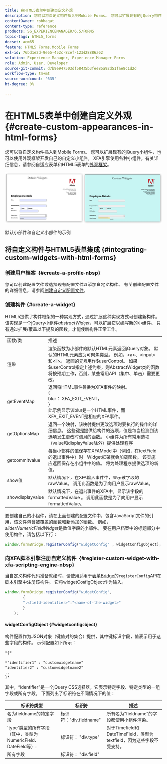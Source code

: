 ```yaml
---
title: 在HTML5表单中创建自定义外观
description: 您可以将自定义构件插入到Mobile Forms。 您可以扩展现有的jQuery构件或开发自己的自定义构件。
contentOwner: robhagat
content-type: reference
products: SG_EXPERIENCEMANAGER/6.5/FORMS
topic-tags: hTML5_forms
docset: aem65
feature: HTML5 Forms,Mobile Forms
exl-id: 76bd1e2d-9e65-452c-8cef-123d28886a62
solution: Experience Manager, Experience Manager Forms
role: Admin, User, Developer
source-git-commit: d7b9e947503df58435b3fee85a92d51fae8c1d2d
workflow-type: tm+mt
source-wordcount: '635'
ht-degree: 0%

---
```


# 在HTML5表单中创建自定义外观{#create-custom-appearances-in-html-forms}

您可以将自定义构件插入到Mobile Forms。 您可以扩展现有的jQuery小组件，也可以使用外观框架开发自己的自定义小组件。 XFA引擎使用各种小组件，有关详细信息，请参阅自适应表单和HTML5表单的[外观框架](/help/forms/using/introduction-widgets.md)。

![默认和自定义构件的示例](assets/custom-widgets.jpg)

默认小部件和自定义小部件的示例

## 将自定义构件与HTML5表单集成 {#integrating-custom-widgets-with-html-forms}

### 创建用户档案  {#create-a-profile-nbsp}

您可以创建配置文件或选择现有配置文件以添加自定义构件。 有关创建配置文件的详细信息，请参阅[创建自定义配置文件](/help/forms/using/custom-profile.md)。

### 创建构件 {#create-a-widget}

HTML5提供了构件框架的一种实现方式，通过扩展这种实现方式可创建新构件。 该实现是一个jQuery小组件&#x200B;*abstractWidget*，可以扩展它以编写新的小组件。 只有通过扩展/覆盖以下提及的函数，才能使新构件正常工作。

<table>
 <tbody>
  <tr>
   <td>函数/类</td>
   <td>描述</td>
  </tr>
  <tr>
   <td>渲染</td>
   <td>渲染函数为小部件的默认HTML元素返回jQuery对象。 默认的HTML元素应为可聚焦类型。 例如，&lt;a&gt;、&lt;input&gt;和&lt;li&gt;。 返回的元素用作$userControl。 如果$userControl指定上述约束，则AbstractWidget类的函数将按预期工作，否则，某些常用API（集中、单击）需要更改。 </td>
  </tr>
  <tr>
   <td>getEventMap</td>
   <td>返回将HTML事件转换为XFA事件的映射。 <br /> {<br /> blur： XFA_EXIT_EVENT，<br /> }<br />此示例显示该blur是一个HTML事件，而XFA_EXIT_EVENT是相应的XFA事件。 </td>
  </tr>
  <tr>
   <td>getOptionsMap</td>
   <td>返回一个映射，该映射提供更改选项时要执行的操作的详细信息。 这些键是提供给构件的选项，值是每当检测到该选项发生更改时调用的函数。 小组件为所有常用选项（value和displayValue除外）提供处理程序</td>
  </tr>
  <tr>
   <td>getcommitvalue</td>
   <td>每当小部件的值保存在XFAModel中（例如，在textField的退出事件中）时，Widget框架就会加载函数。 该实施应返回保存在小组件中的值。 将为处理程序提供选项的新值。</td>
  </tr>
  <tr>
   <td>show值</td>
   <td>默认情况下，在XFA输入事件中，显示该字段的rawValue。 调用此函数是为了向用户显示rawValue。 </td>
  </tr>
  <tr>
   <td>showdisplayvalue</td>
   <td>默认情况下，在退出事件的XFA中，显示该字段的formattedValue 。 调用此函数是为了向用户显示formattedValue。 </td>
  </tr>
 </tbody>
</table>

要创建自己的小组件，请在上面创建的配置文件中，包含JavaScript文件的引用，该文件包含被覆盖的函数和新添加的函数。 例如，*sliderNumericFieldWidget*&#x200B;是数值字段的小部件。 要在用户档案中的标题部分中使用构件，请包括以下行：

```javascript
window.formBridge.registerConfig("widgetConfig" , widgetConfigObject);
```

### 向XFA脚本引擎注册自定义构件  {#register-custom-widget-with-xfa-scripting-engine-nbsp}

当自定义构件代码准备就绪时，请使用适用于[表单Bridge](/help/forms/using/form-bridge-apis.md)的`registerConfig`API在脚本引擎中注册该构件。 它将widgetConfigObject作为输入。

```javascript
window.formBridge.registerConfig("widgetConfig",
        {
        ".<field-identifier>":"<name-of-the-widget>"
        }
    );
```

#### widgetConfigObject {#widgetconfigobject}

构件配置作为JSON对象（键值对的集合）提供，其中键标识字段，值表示用于这些字段的构件。 示例配置如下所示：

```
*{*

*"identifier1" : "customwidgetname",
"identifier2" : "customwidgetname2",
..
}*
```

其中，“identifier”是一个jQuery CSS选择器，它表示特定字段、特定类型的一组字段或所有字段。 下面列出了标识符在不同情况下的值：

| 标识符类型 | 标识符 | 描述 |
|---|---|---|
| 名为fieldname的特定字段 | 标识符：&quot;div.fieldname&quot; | 所有名为“fieldname”的字段都使用小组件渲染。 |
| &#39;type&#39;类型的所有字段（其中，类型为NumericField、DateField等）:  | 标识符： &quot;div.type&quot; | 对于Timefield和DateTimeField，类型为textfield，因为这些字段不受支持。 |
| 所有字段 | 标识符： &quot;div.field&quot; |  |
